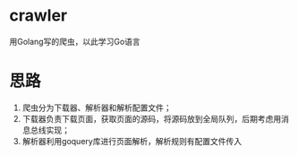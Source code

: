 # crawler
用Golang写的爬虫，以此学习Go语言

# 思路
1. 爬虫分为下载器、解析器和解析配置文件；
2. 下载器负责下载页面，获取页面的源码，将源码放到全局队列，后期考虑用消息总线实现；
3. 解析器利用goquery库进行页面解析，解析规则有配置文件传入